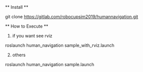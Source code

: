 ** Install **

git clone https://gitlab.com/robocupsim2019/humannavigation.git

** How to Execute **

1. if you want see rviz

roslaunch human_navigation sample_with_rviz.launch 

2. others

roslaunch human_navigation sample.launch 

